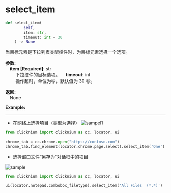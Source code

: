 # select_item
```python
def select_item(
        self,
        item: str,
        timeout: int = 30
    ) -> None
```  

当目标元素是下拉列表类型控件时，为目标元素选择一个选项。

**参数:**  
    &emsp;**item [Required]**: str   
        &emsp;&emsp; 下拉控件的目标选项。
    &emsp;**timeout**: int  
        &emsp;&emsp; 操作超时，单位为秒，默认值为 30 秒。

**返回:**  
    &emsp;None

**Example:**
***
- 在网络上选择项目（类型为选择）
![sampel1](../../../img/select-item-sample1.png)

```python
from clicknium import clicknium as cc, locator, ui

chrome_tab = cc.chrome.open("https://contoso.com")
chrome_tab.find_element(locator.chrome.page.select).select_item('One')

```
- 选择窗口文件“另存为”对话框中的项目

![sample](../../../img/select_item_sample2.png)  
```python
from clicknium import clicknium as cc, locator, ui

ui(locator.notepad.combobox_filetype).select_item('All Files  (*.*)')

```